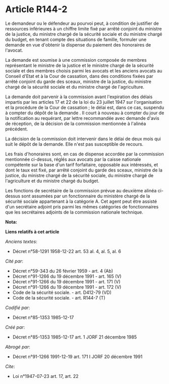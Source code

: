 # Article R144-2

Le demandeur ou le défendeur au pourvoi peut, à condition de justifier de ressources inférieures à un chiffre limite fixé par
arrêté conjoint du ministre de la justice, du ministre chargé de la sécurité sociale et du ministre chargé du budget, en
tenant compte des situations de famille, formuler une demande en vue d'obtenir la dispense du paiement des honoraires de
l'avocat. 

La demande est soumise à une commission composée de membres représentant le ministre de la justice et le ministre chargé de
la sécurité sociale et des membres choisis parmi les avocats et les anciens avocats au Conseil d'Etat et à la Cour de
cassation, dans des conditions fixées par arrêté conjoint du garde des sceaux, ministre de la justice, du ministre chargé de
la sécurité sociale et du ministre chargé de l'agriculture. 

La demande doit parvenir à la commission avant l'expiration des délais impartis par les articles 17 et 22 de la loi du 23
juillet 1947 sur l'organisation et la procédure de la Cour de cassation ; le délai est, dans ce cas, suspendu à compter du
dépôt de la demande     . Il court à nouveau à compter du jour de la notification au requérant, par lettre recommandée avec
demande d'avis de réception, de la décision de la commission mentionnée à l'alinéa précédent. 

La décision de la commission doit intervenir dans le délai de deux mois qui suit le dépôt de la demande. Elle n'est pas
susceptible de recours. 

Les frais d'honoraires sont, en cas de dispense accordée par la commission mentionnée ci-dessus, réglés aux avocats par la
caisse nationale compétente sur la base d'un tarif forfaitaire, opposable aux intéressés, et dont le taux est fixé, par
arrêté conjoint du garde des sceaux, ministre de la justice, du ministre chargé de la sécurité sociale, du ministre chargé de
l'agriculture et du ministre chargé du budget. 

Les fonctions de secrétaire de la commission prévue au deuxième alinéa ci-dessus sont assumées par un fonctionnaire du
ministère chargé de la sécurité sociale appartenant à la catégorie A. Cet agent peut être assisté d'un secrétaire adjoint
pris parmi les mêmes catégories de fonctionnaires que les secrétaires adjoints de la commission nationale technique.

**Nota:**



**Liens relatifs à cet article**

_Anciens textes_:

  - Décret n°58-1291 1958-12-22 art. 53 al. 4, al. 5, al. 6

_Cité par_:

  - Décret n°59-343 du 26 février 1959 - art. 4 (Ab)
  - Décret n°91-1266 du 19 décembre 1991 - art. 165 (V)
  - Décret n°91-1266 du 19 décembre 1991 - art. 171 (V)
  - Décret n°91-1266 du 19 décembre 1991 - art. 172 (V)
  - Code de la sécurité sociale. - art. D412-79 (VD)
  - Code de la sécurité sociale. - art. R144-7 (T)

_Codifié par_:

  - Décret n°85-1353 1985-12-17

_Créé par_:

  - Décret n°85-1353 1985-12-17 art. 1 JORF 21 décembre 1985

_Abrogé par_:

  - Décret n°91-1266 1991-12-19 art. 171 I JORF 20 décembre 1991

_Cite_:

  - Loi n°1947-07-23 art. 17, art. 22
